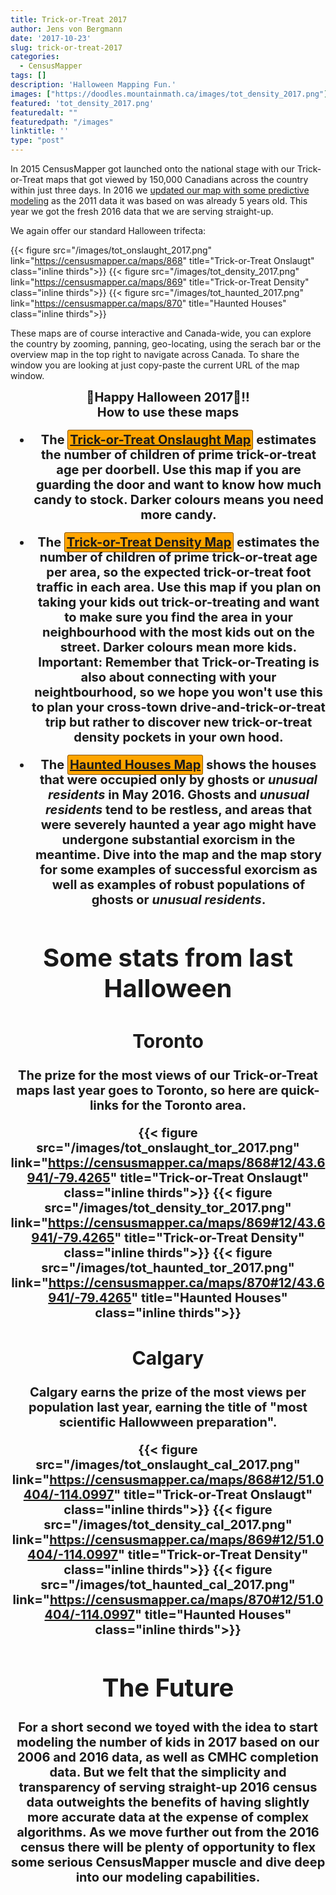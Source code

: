 ```yaml
---
title: Trick-or-Treat 2017
author: Jens von Bergmann
date: '2017-10-23'
slug: trick-or-treat-2017
categories:
  - CensusMapper
tags: []
description: 'Halloween Mapping Fun.'
images: ["https://doodles.mountainmath.ca/images/tot_density_2017.png"]
featured: 'tot_density_2017.png'
featuredalt: ""
featuredpath: "/images"
linktitle: ''
type: "post"
---
```


In 2015 CensusMapper got launched onto the national stage with our Trick-or-Treat maps that got viewed by 150,000 Canadians across the country within just three days. In 2016 we [updated our map with some predictive modeling](https://doodles.mountainmath.ca/blog/2016/10/21/trick-or-treat-2016/) as the 2011 data it was based on was already 5 years old. This year we got the fresh 2016 data that we are serving straight-up. 

We again offer our standard Halloween trifecta: 
 <style>
 .thirds{
  width:33%;
 }
 .inline{
  display:inline-block;
 }
 </style>
 
 {{< figure src="/images/tot_onslaught_2017.png" link="https://censusmapper.ca/maps/868" title="Trick-or-Treat Onslaugt" class="inline thirds">}}
 {{< figure src="/images/tot_density_2017.png" link="https://censusmapper.ca/maps/869" title="Trick-or-Treat Density" class="inline thirds">}}
 {{< figure src="/images/tot_haunted_2017.png" link="https://censusmapper.ca/maps/870" title="Haunted Houses" class="inline thirds">}}
 
These maps are of course interactive and Canada-wide, you can explore the country by zooming, panning, geo-locating, using the serach bar or the overview map in the top right to navigate across Canada. To share the window you are looking at just copy-paste the current URL of the map window. 

<div style="font-size:20;font-weight:bold;text-align:center;">🎃Happy Halloween 2017🎃!!<div>How to use these maps

<style>
a.halloween{
  background:#FFA500;
  border:1px solid #885500;
  border-radius:3px;
  padding:3px;
}
a.halloween:hover{
  background:#cc9500!important;
  color:black!important;
}
a.halloween:hover:before{
  background:#cc9500!important;
  color:black!important;
}
</style>

* The <a class='halloween' href="https://censusmapper.ca/maps/868" target="_blank">Trick-or-Treat Onslaught Map</a> estimates the number of children of prime trick-or-treat age per doorbell. Use this map if you are guarding the door
and want to know how much candy to stock. Darker colours means you need more candy.

* The <a class='halloween' href="https://censusmapper.ca/maps/869" target="_blank">Trick-or-Treat Density Map</a> estimates the number of children of prime trick-or-treat age per area, so the expected trick-or-treat foot traffic
in each area. Use this map if you plan on taking your kids out trick-or-treating and want to make sure you find the area
in your neighbourhood with the most kids out on the street. Darker colours mean more kids. <bf>Important:</bf> Remember that Trick-or-Treating is also about connecting with your neightbourhood, so we hope you won't use this to plan your cross-town drive-and-trick-or-treat trip but rather to discover new trick-or-treat density pockets in your own hood.

* The <a class='halloween' href="https://censusmapper.ca/maps/870" target="_blank">Haunted Houses Map</a> shows
the houses that were occupied only by ghosts or *unusual residents* in May 2016. Ghosts and *unusual residents* tend
to be restless, and areas that were severely haunted a year ago might have undergone substantial exorcism in the meantime. Dive into the map and the map story for some examples of successful exorcism as well as examples of robust populations of ghosts or *unusual residents*.

# Some stats from last Halloween
## Toronto
The prize for the most views of our Trick-or-Treat maps last year goes to Toronto, so here are quick-links for the Toronto area.

{{< figure src="/images/tot_onslaught_tor_2017.png" link="https://censusmapper.ca/maps/868#12/43.6941/-79.4265" title="Trick-or-Treat Onslaugt" class="inline thirds">}}
 {{< figure src="/images/tot_density_tor_2017.png" link="https://censusmapper.ca/maps/869#12/43.6941/-79.4265" title="Trick-or-Treat Density" class="inline thirds">}}
 {{< figure src="/images/tot_haunted_tor_2017.png" link="https://censusmapper.ca/maps/870#12/43.6941/-79.4265" title="Haunted Houses" class="inline thirds">}}

## Calgary
Calgary earns the prize of the most views per population last year, earning the title of "most scientific Hallowween preparation".

{{< figure src="/images/tot_onslaught_cal_2017.png" link="https://censusmapper.ca/maps/868#12/51.0404/-114.0997" title="Trick-or-Treat Onslaugt" class="inline thirds">}}
 {{< figure src="/images/tot_density_cal_2017.png" link="https://censusmapper.ca/maps/869#12/51.0404/-114.0997" title="Trick-or-Treat Density" class="inline thirds">}}
 {{< figure src="/images/tot_haunted_cal_2017.png" link="https://censusmapper.ca/maps/870#12/51.0404/-114.0997" title="Haunted Houses" class="inline thirds">}}


# The Future
For a short second we toyed with the idea to start modeling the number of kids in 2017 based on our 2006 and 2016 data, as well as CMHC completion data. But we felt that the simplicity and transparency of serving straight-up 2016 census data outweights the benefits of having slightly more accurate data at the expense of complex algorithms. As we move further out from the 2016 census there will be plenty of opportunity to flex some serious CensusMapper muscle and dive deep into our modeling capabilities.
